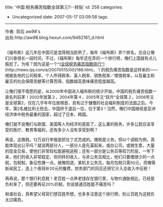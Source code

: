 title: '中国:税务痛苦指数全球第三!!--转贴'
id: 258
categories:
  - Uncategorized
date: 2007-05-17 03:09:58
tags:
---

<div id="msgcns!9697D6160EFEBC17!1056" class="bvMsg"><div>
<div><span>作者: 背后 aw98's</span></div>
<div><span>出处:http://aw98.blog.hexun.com/9462161_d.html</span></div>
<div>
<div>
<div align="right"> </div>
<div style="font-size:14px;">
<p style="font-size:10pt;">《福布斯》这几年在中国可是混得相当脸熟了，每年《福布斯》弄个排名，总会让俺们兴奋很长一段时间，不过，《福布斯》每年还在弄的一个排行榜，俺们上国就有点儿尴尬了。为啥？因为这是一个“[<u>全球税务痛苦指数排行”</u>](http://news.qq.com/a/20070515/002188.htm)，丫的税负痛苦指数是这样来的——根据各地的公司税率、个人所得税率、富人税率、销售税率／增值税率，以及雇主和雇员的社会保障贡献等计算而得，指数越高意味痛苦程度越高。
<p style="font-size:10pt;">让俺们很不情愿的是，从2000年中国进入福布斯的统计开始，中国的税负痛苦指数一直名列前茅！2002年居第２，2004年第４，2005年又“跃升”全球第２，2006年又是全球第2，仅在几乎年年位居榜首、具有过于慷慨的社会福利制度的法国之后。今年，第2名被比利士抢去，中国终于退后一位，位于第3！当然，俺们中国继续是亚洲经济体中税务最重的国家，超过了日本、韩国。
<p style="font-size:10pt;">俺们就不说俺们与欧盟、美国等人均经济的差距了，这么重的税务，许多公民应该享受的医疗、教育等福利，还有多少人没有享受到啊？
<p style="font-size:10pt;">再说，这缴税。12万自行申报是抓壮丁式完成的。缴税是义务，但以个调税为例，真能体现出公平吗？就说两部分人，一部分人是先富起来，或办公司，或做生意，大量的现金交易，使他们非常轻松能避税逃税；还有一部分是公务员等权力阶层，一年下来，他们的收入非常稳定，但同样的收入，与非公务员相比，他们只要缴很少的一点税，包税制，象征性缴一点。据俺知道，某机关公务员，每月包税只需50元，而俺等新闻民工，连上个夜班补20元的餐费，财务部门的同志还把它计入总收入中征税！
<p style="font-size:10pt;">再再说，那个银行利息税！老百姓一点养老钱存在银行里，与物价通胀相比，已经是负利率了，但还要再征20%的税，你说普通百姓能不痛苦吗？
<p style="font-size:10pt;">和谐社会，真希望父母官们想百姓所想，也多多注意这个排行榜，别让百姓为这税负太过痛苦。</div></div></div></div></div>